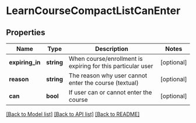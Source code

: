# LearnCourseCompactListCanEnter

## Properties
Name | Type | Description | Notes
------------ | ------------- | ------------- | -------------
**expiring_in** | **string** | When course/enrollment is expiring for this particular user | [optional] 
**reason** | **string** | The reason why user cannot enter the course (textual) | [optional] 
**can** | **bool** | If user can or cannot enter the course | [optional] 

[[Back to Model list]](../README.md#documentation-for-models) [[Back to API list]](../README.md#documentation-for-api-endpoints) [[Back to README]](../README.md)


